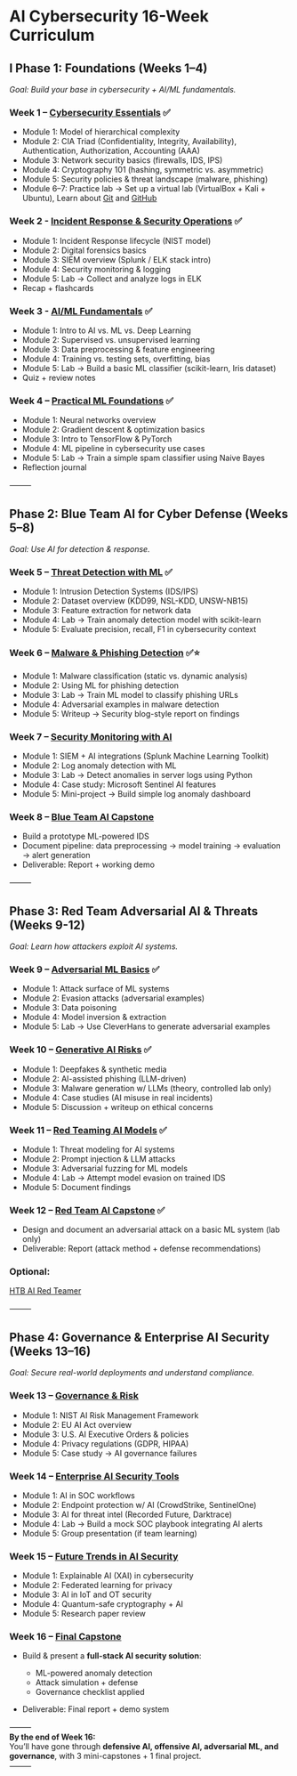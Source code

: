 # **AI Cybersecurity 16-Week Curriculum**  
  
## **I Phase 1: Foundations (Weeks 1–4)**  
  
*Goal: Build your base in cybersecurity + AI/ML fundamentals.*  
  
### Week 1 – [Cybersecurity Essentials](https://github.com/griffineyes/AI-Cybersecurity-Curriculum/blob/9be376d0d707cca8a162086ebe6041406005568d/Phase%201%20Foundations/Week%201%20%E2%80%93%20Cybersecurity%20Essentials.md) ✅  
  
* Module 1: Model of hierarchical complexity  
* Module 2: CIA Triad (Confidentiality, Integrity, Availability), Authentication, Authorization, Accounting (AAA)  
* Module 3: Network security basics (firewalls, IDS, IPS)  
* Module 4: Cryptography 101 (hashing, symmetric vs. asymmetric)  
* Module 5: Security policies & threat landscape (malware, phishing)  
* Module 6–7: Practice lab → Set up a virtual lab (VirtualBox + Kali + Ubuntu), Learn about [Git](https://git-scm.com) and [GitHub](https://docs.github.com/en/get-started/start-your-journey)  
  
### Week 2 - [Incident Response & Security Operations](https://github.com/griffineyes/AI-Cybersecurity-Curriculum/blob/9be376d0d707cca8a162086ebe6041406005568d/Phase%201%20Foundations/Week%202%20-%20Incident%20Response%20%26%20Security%20Operations.md) ✅  

  
* Module 1: Incident Response lifecycle (NIST model)  
* Module 2: Digital forensics basics  
* Module 3: SIEM overview (Splunk / ELK stack intro)  
* Module 4: Security monitoring & logging  
* Module 5: Lab → Collect and analyze logs in ELK  
* Recap + flashcards  
  
### Week 3 - [AI/ML Fundamentals](https://github.com/griffineyes/AI-Cybersecurity-Curriculum/blob/9be376d0d707cca8a162086ebe6041406005568d/Phase%201%20Foundations/Week%203%20-%20AIML%20Fundamentals.md) ✅  
* Module 1: Intro to AI vs. ML vs. Deep Learning  
* Module 2: Supervised vs. unsupervised learning  
* Module 3: Data preprocessing & feature engineering  
* Module 4: Training vs. testing sets, overfitting, bias  
* Module 5: Lab → Build a basic ML classifier (scikit-learn, Iris dataset)  
* Quiz + review notes  
  
### Week 4 – [Practical ML Foundations](https://github.com/griffineyes/AI-Cybersecurity-Curriculum/blob/9be376d0d707cca8a162086ebe6041406005568d/Phase%201%20Foundations/Week%204%20%E2%80%93%20Practical%20ML%20Foundations.md) ✅  
* Module 1: Neural networks overview  
* Module 2: Gradient descent & optimization basics  
* Module 3: Intro to TensorFlow & PyTorch  
* Module 4: ML pipeline in cybersecurity use cases  
* Module 5: Lab → Train a simple spam classifier using Naive Bayes  
* Reflection journal  
  
⸻  
## **Phase 2: Blue Team AI for Cyber Defense (Weeks 5–8)**  
  
*Goal: Use AI for detection & response.*  
  
### Week 5 – [Threat Detection with ML](https://github.com/griffineyes/AI-Cybersecurity-Curriculum/blob/c62baed5a6cff90388f7ddaa3c66bc44877f6504/Phase%202%20Blue%20Team%20AI%20for%20Cyber%20Defense/Week%205%20-%20Threat%20Detection%20with%20Machine%20Learning.md) ✅  
  
* Module 1: Intrusion Detection Systems (IDS/IPS)  
* Module 2: Dataset overview (KDD99, NSL-KDD, UNSW-NB15)  
* Module 3: Feature extraction for network data  
* Module 4: Lab → Train anomaly detection model with scikit-learn  
* Module 5: Evaluate precision, recall, F1 in cybersecurity context  
  
### Week 6 – [Malware & Phishing Detection](https://github.com/griffineyes/AI-Cybersecurity-Curriculum/blob/c62baed5a6cff90388f7ddaa3c66bc44877f6504/Phase%202%20Blue%20Team%20AI%20for%20Cyber%20Defense/Week%206%20-%20Malware%20%26%20Phishing%20Detection%20with%20Machine%20Learning.md) ✅⭐️  
  
* Module 1: Malware classification (static vs. dynamic analysis)  
* Module 2: Using ML for phishing detection  
* Module 3: Lab → Train ML model to classify phishing URLs  
* Module 4: Adversarial examples in malware detection  
* Module 5: Writeup → Security blog-style report on findings  
  
### Week 7 – [Security Monitoring with AI](https://github.com/griffineyes/AI-Cybersecurity-Curriculum/blob/c62baed5a6cff90388f7ddaa3c66bc44877f6504/Phase%202%20Blue%20Team%20AI%20for%20Cyber%20Defense/Week%207-%20Security%20Monitoring%20with%20AI.md)  
  
* Module 1: SIEM + AI integrations (Splunk Machine Learning Toolkit)  
* Module 2: Log anomaly detection with ML  
* Module 3: Lab → Detect anomalies in server logs using Python  
* Module 4: Case study: Microsoft Sentinel AI features  
* Module 5: Mini-project → Build simple log anomaly dashboard  
  
### Week 8 – [Blue Team AI Capstone](https://github.com/griffineyes/AI-Cybersecurity-Curriculum/blob/c62baed5a6cff90388f7ddaa3c66bc44877f6504/Phase%202%20Blue%20Team%20AI%20for%20Cyber%20Defense/Week%208%20-%20Blue%20Team%20AI%20Capstone%20-%20Building%20an%20ML-Powered%20Intrusion%20Detection%20System.md)  
  
* Build a prototype ML-powered IDS  
* Document pipeline: data preprocessing → model training → evaluation → alert generation  
* Deliverable: Report + working demo  
  
⸻  
## **Phase 3: Red Team Adversarial AI & Threats (Weeks 9-12)**  
  
*Goal: Learn how attackers exploit AI systems.*  
  
### Week 9 – [Adversarial ML Basics](https://github.com/griffineyes/AI-Cybersecurity-Curriculum/blob/ace67fb4221b3e094b44a94d78e8a1cbfd8075d2/Phase%203%20Red%20Team%20Adversarial%20AI%20%26%20Threats/Week%209-%20Adversarial%20Machine%20Learning%20Basics.md)  ✅
  
* Module 1: Attack surface of ML systems  
* Module 2: Evasion attacks (adversarial examples)  
* Module 3: Data poisoning  
* Module 4: Model inversion & extraction  
* Module 5: Lab → Use CleverHans to generate adversarial examples  
  
### Week 10 – [Generative AI Risks](https://github.com/griffineyes/AI-Cybersecurity-Curriculum/blob/ace67fb4221b3e094b44a94d78e8a1cbfd8075d2/Phase%203%20Red%20Team%20Adversarial%20AI%20%26%20Threats/Week%2010-%20Generative%20AI%20Risks%20-%20Comprehensive%20Analysis.md)  ✅
  
* Module 1: Deepfakes & synthetic media  
* Module 2: AI-assisted phishing (LLM-driven)  
* Module 3: Malware generation w/ LLMs (theory, controlled lab only)  
* Module 4: Case studies (AI misuse in real incidents)  
* Module 5: Discussion + writeup on ethical concerns  
  
### Week 11 – [Red Teaming AI Models](https://github.com/griffineyes/AI-Cybersecurity-Curriculum/blob/ace67fb4221b3e094b44a94d78e8a1cbfd8075d2/Phase%203%20Red%20Team%20Adversarial%20AI%20%26%20Threats/Week%2011-%20Red%20Teaming%20AI%20Models%20-%20Comprehensive%20Overview.md)  ✅
  
* Module 1: Threat modeling for AI systems  
* Module 2: Prompt injection & LLM attacks  
* Module 3: Adversarial fuzzing for ML models  
* Module 4: Lab → Attempt model evasion on trained IDS  
* Module 5: Document findings  
  
### Week 12 – [Red Team AI Capstone](https://github.com/griffineyes/AI-Cybersecurity-Curriculum/blob/ace67fb4221b3e094b44a94d78e8a1cbfd8075d2/Phase%203%20Red%20Team%20Adversarial%20AI%20%26%20Threats/Week%2012-%20Red%20Team%20AI%20Capstone%20-%20Comprehensive%20Academic%20Overview.md)  ✅
  
* Design and document an adversarial attack on a basic ML system (lab only)  
* Deliverable: Report (attack method + defense recommendations)  
  
### Optional:  
[HTB AI Red Teamer](https://academy.hackthebox.com/catalogue/paths)  
  
⸻  
## **Phase 4: Governance & Enterprise AI Security (Weeks 13–16)**  
  
*Goal: Secure real-world deployments and understand compliance.*  
  
### Week 13 – [Governance & Risk](https://github.com/griffineyes/AI-Cybersecurity-Curriculum/blob/b72036b94f85aea533e47d0e6b9ac0d167042c03/Phase%204%20Governance%20%26%20Enterprise%20AI%20Security/Week%2013-%20AI%20Governance%20%26%20Risk%20Management.md)  
  
* Module 1: NIST AI Risk Management Framework  
* Module 2: EU AI Act overview  
* Module 3: U.S. AI Executive Orders & policies  
* Module 4: Privacy regulations (GDPR, HIPAA)  
* Module 5: Case study → AI governance failures  
  
### Week 14 – [Enterprise AI Security Tools](https://github.com/griffineyes/AI-Cybersecurity-Curriculum/blob/b72036b94f85aea533e47d0e6b9ac0d167042c03/Phase%204%20Governance%20%26%20Enterprise%20AI%20Security/Week%2014-%20Enterprise%20AI%20Security%20Tools.md)  
  
* Module 1: AI in SOC workflows  
* Module 2: Endpoint protection w/ AI (CrowdStrike, SentinelOne)  
* Module 3: AI for threat intel (Recorded Future, Darktrace)  
* Module 4: Lab → Build a mock SOC playbook integrating AI alerts  
* Module 5: Group presentation (if team learning)  
  
### Week 15 – [Future Trends in AI Security](https://github.com/griffineyes/AI-Cybersecurity-Curriculum/blob/b72036b94f85aea533e47d0e6b9ac0d167042c03/Phase%204%20Governance%20%26%20Enterprise%20AI%20Security/Week%2015-%20Future%20Trends%20in%20AI%20Security.md)  
  
* Module 1: Explainable AI (XAI) in cybersecurity  
* Module 2: Federated learning for privacy  
* Module 3: AI in IoT and OT security  
* Module 4: Quantum-safe cryptography + AI  
* Module 5: Research paper review  
  
### Week 16 – [Final Capstone](https://github.com/griffineyes/AI-Cybersecurity-Curriculum/blob/b72036b94f85aea533e47d0e6b9ac0d167042c03/Phase%204%20Governance%20%26%20Enterprise%20AI%20Security/Week%2016-%20Final%20Capstone%20-%20Full-Stack%20AI%20Security%20Solution.md)  
  
* Build & present a **full-stack AI security solution**:  
  
    * ML-powered anomaly detection  
    * Attack simulation + defense  
    * Governance checklist applied  
* Deliverable: Final report + demo system  
  
⸻  
**By the end of Week 16:**   
You’ll have gone through **defensive AI, offensive AI, adversarial ML, and governance**, with 3 mini-capstones + 1 final project.  
⸻  
